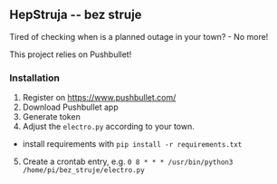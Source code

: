 ## HepStruja -- bez struje

Tired of checking when is a planned outage in your town? - No more!

This project relies on Pushbullet!

### Installation

1. Register on https://www.pushbullet.com/
2. Download Pushbullet app
3. Generate token
4. Adjust the `electro.py` according to your town.
 - install requirements with `pip install -r requirements.txt` 
5. Create a crontab entry, e.g. `0 8 * * * /usr/bin/python3 /home/pi/bez_struje/electro.py`